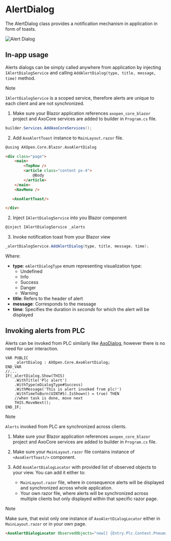 # AlertDialog

The AlertDialog class provides a notification mechanism in application in form of toasts. 

![Alert Dialog](~/images/AlertDialog.png)

## In-app usage

Alerts dialogs can be simply called anywhere from application by injecting `IAlertDialogService` and calling `AddAlertDialog(type, title, message, time)` method.

> [!NOTE]
> `IAlertDialogService` is a scoped service, therefore alerts are unique to each client and are not synchronized.

1. Make sure your Blazor application references `axopen_core_blazor` project and AxoCore services are added to builder in `Program.cs` file. 
```C#
builder.Services.AddAxoCoreServices();
```

2. Add `AxoAlertToast` instance to `MainLayout.razor` file.
```HTML
@using AXOpen.Core.Blazor.AxoAlertDialog

<div class="page">
    <main>
        <TopRow />
        <article class="content px-4">
            @Body
        </article>
    </main>
    <NavMenu />

   <AxoAlertToast/>

</div>
```
2. Inject `IAlertDialogService` into you Blazor component

```C#
@inject IAlertDialogService _alerts
```

3. Invoke notification toast from your Blazor view

``` C#
_alertDialogService.AddAlertDialog(type, title, message, time);
```

Where:

- **type**: `eAlertDialogType` enum representing visualization type:
    - Undefined
    - Info
    - Success
    - Danger
    - Warning
- **title**: Refers to the header of alert
- **message**: Corresponds to the message 
- **time**: Specifies the duration in *seconds* for which the alert will be displayed



## Invoking alerts from PLC

Alerts can be invoked from PLC similarly like [AxoDialog](AXODIALOG.md), however there is no need for user interaction.

```
VAR PUBLIC
    _alertDialog : AXOpen.Core.AxoAlertDialog;
END_VAR
//...
IF(_alertDialog.Show(THIS)
    .WithTitle('Plc alert')
    .WithType(eDialogType#Success)
    .WithMessage('This is alert invoked from plc!')
    .WithTimeToBurn(UINT#5).IsShown() = true) THEN
    //when task is done, move next
    THIS.MoveNext(); 
END_IF;	
```

> [!NOTE]
> `Alerts` invoked from PLC are synchronized across clients. 

1. Make sure your Blazor application references `axopen_core_blazor` project and AxoCore services are added to builder in `Program.cs` file.

2. Make sure your `MainLayout.razor` file contains instance of `<AxoAlertToast/>` component.

3. Add `AxoAlertDialogLocator` with provided list of observed objects to your view. You can add it either to:

    - `MainLayout.razor` file, where in consequence alerts will be displayed and synchronized across whole application.
    - Your own razor file, where alerts will be synchronized across multiple clients but only displayed within that specific razor page.

> [!NOTE]
> Make sure, that exist only one instance of `AxoAlertDialogLocator` either in `MainLayout.razor` or in your own page.

```HTML
<AxoAlertDialogLocator ObservedObjects="new[] {Entry.Plc.Context.PneumaticManipulator}"/>
```



